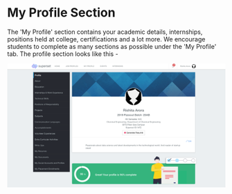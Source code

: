 # My Profile Section

The 'My Profile' section contains your academic details, internships, positions held at college, certifications and a lot more. We encourage students to complete as many sections as possible under the 'My Profile' tab. The profile section looks like this -

![](../../.gitbook/assets/image%20%28122%29.png)



